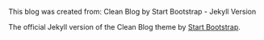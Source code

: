 This blog was created from: Clean Blog by Start Bootstrap - Jekyll Version

The official Jekyll version of the Clean Blog theme by [Start Bootstrap](http://startbootstrap.com/).
